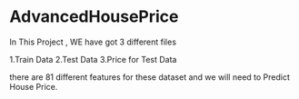 # AdvancedHousePrice

In This Project , WE have got 3 different files 

1.Train Data
2.Test Data
3.Price for Test Data


there are 81 different features for these dataset and we will need to Predict House Price.


